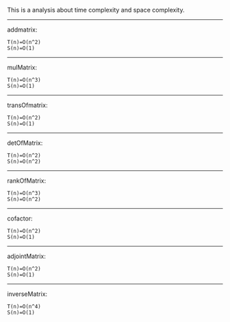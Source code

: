
This is a analysis about time complexity and space complexity.

--------------------------------------------------------------

addmatrix:

	T(n)=O(n^2)
	S(n)=O(1)

--------------------------------------------------------------

mulMatrix:
	
	T(n)=O(n^3)
	S(n)=O(1)

--------------------------------------------------------------

transOfmatrix:

	T(n)=O(n^2)
	S(n)=O(1)

--------------------------------------------------------------

detOfMatrix:

	T(n)=O(n^2)
	S(n)=O(n^2)


--------------------------------------------------------------

rankOfMatrix:

	T(n)=O(n^3)
	S(n)=O(n^2)


--------------------------------------------------------------

cofactor:
	
	T(n)=O(n^2)
	S(n)=O(1)


--------------------------------------------------------------

adjointMatrix:

	T(n)=O(n^2)
	S(n)=O(1)


--------------------------------------------------------------

inverseMatrix:

	T(n)=O(n^4)
	S(n)=O(1)



